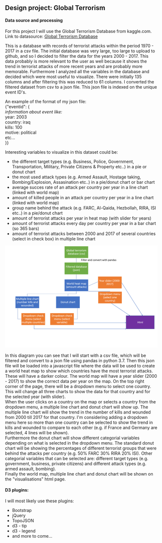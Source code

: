 ## Design project: Global Terrorism
#### Data source and processing
For this project I will use the Global Terrorism Database from kaggle.com.
Link to datasource: [Global Terrorism Database](https://www.kaggle.com/START-UMD/gtd "Global Terrorism Database | Kaggle")

This is a database with records of terrorist attacks within the period 1970 - 2017 in a csv file. The initial database was very large, too large to upload to github, and so I decided to filter the data for the years 2000 - 2017. This data probably is more relevant to the user as well because it shows the trend in terrorist attacks of more recent years and are probably more memorable.
Furthermore I analyzed all the variables in the database and decided which were most useful to visualize. There were initially 135 columns and after filtering this was reduced to 61 columns.
I converted the filtered dataset from csv to a json file. This json file is indexed on the unique event ID's.

An example of the format of my json file:<br>
{"eventid": {<br>
		*information about event like:*<br>
		year: 2003<br>
		country: iraq<br>
		kills: 100<br>
		motive: political<br>
		etc...<br>
	}}

Interesting variables to visualize in this dataset could be:
- the different target types (e.g. Business, Police, Government, Transportation, Military, Private Citizens & Property etc..) in a pie or donut chart
- the most used attack types (e.g. Armed Assault, Hostage taking, Bombing/Explosion, Assasination etc..) in a pie/donut chart or bar chart
- average succes rate of an attack per country per year in a line chart (linked with world map)
- amount of killed people in an attack per country per year in a line chart (linked with world map)
- group name behind the attack (e.g. FARC, Al-Qaida, Hezbollah, RIRA, ISI etc..) in a pie/donut chart
- amount of terrorist attacks per year in heat map (with slider for years)
- amount of terrorist attacks every day per country per year in a bar chart (so 365 bars)
- amount of terrorist attacks between 2000 and 2017 of several countries (select in check box) in multiple line chart

![Global Terrorism Diagram](https://github.com/kim66003/project/blob/master/doc/proposal/diagram.png)

In this diagram you can see that I will start with a csv file, which will be filtered and convert to a json file using pandas in python 3.7. Then this json file will be loaded into a javascript file where the data will be used to create a world heat map to show which countries have the most terrorist attacks. These will have a darker colour. The world map will have a year slider (2000 - 2017) to show the correct data per year on the map. On the top right corner of the page, there will be a dropdown menu to select one country. This will change all three charts to show the data for that country and for the selected year (with slider).
<br>When the user clicks on a country on the map or selects a country from the dropdown menu, a multiple line chart and donut chart will show up. The multiple line chart will show the trend in the number of kills and wounded from 2000 till 2017 for that country. I'm considering adding a dropdown menu here so more than one country can be selected to show the trend in kills and wounded to compare to each other (e.g. if France and Germany are selected, 4 lines will be shown).
<br>Furthermore the donut chart will show different categorial variables depending on what is selected in the dropdown menu. The standard donut chart will be showing the percentages of different terrorist groups that were behind the attacks per country (e.g. 50% FARC 30% RIRA 20% ISI). Other categorial variables that can be selected are: different target types (e.g. government, business, private citizens) and different attack types (e.g. armed assault, bombing).
<br>Finally the world map, multiple line chart and donut chart will be shown on the "visualisations" html page.

#### D3 plugins:
I will most likely use these plugins:
- Bootstrap
- jQuery
- TopoJSON
- d3 - tip
- d3 - legend
- and more to come...

